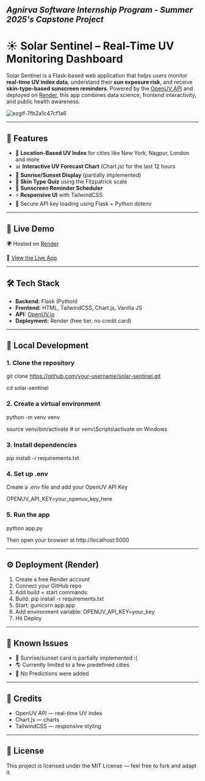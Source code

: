 ## ***Agnirva Software Internship Program - Summer 2025's Capstone Project***



# ☀️ Solar Sentinel – Real-Time UV Monitoring Dashboard

Solar Sentinel is a Flask-based web application that helps users monitor **real-time UV index data**, understand their **sun exposure risk**, and receive **skin-type-based sunscreen reminders**. Powered by the [OpenUV API](https://www.openuv.io/) and deployed on [Render](https://render.com/), this app combines data science, frontend interactivity, and public health awareness.

![ezgif-7fb2a1c47cf1a6](https://github.com/user-attachments/assets/1eed25ac-4331-4a55-b558-eba1638fde6b)

---

## 🌟 Features

- 📍 **Location-Based UV Index** for cities like New York, Nagpur, London and more
- 📊 **Interactive UV Forecast Chart** (Chart.js) for the last 12 hours
- 🌅 **Sunrise/Sunset Display** (partially implemented)
- 🧴 **Skin Type Quiz** using the Fitzpatrick scale
- 🔔 **Sunscreen Reminder Scheduler**
- ⚡ **Responsive UI** with TailwindCSS
- 🔐 Secure API key loading using Flask + Python dotenv

---

## 🚀 Live Demo

🌍 Hosted on [Render](https://render.com)

🔗 [View the Live App](https://solar-sentinel.onrender.com/)  

---

## 🛠 Tech Stack

- **Backend:** Flask (Python)
- **Frontend:** HTML, TailwindCSS, Chart.js, Vanilla JS
- **API:** [OpenUV.io](https://www.openuv.io/)
- **Deployment:** Render (free tier, no credit card)

---

## 🧪 Local Development
### 1. Clone the repository
git clone https://github.com/your-username/solar-sentinel.git

cd solar-sentinel
### 2. Create a virtual environment
python -m venv venv

source venv/bin/activate  # or venv\Scripts\activate on Windows
### 3. Install dependencies
pip install -r requirements.txt
### 4. Set up .env
Create a .env file and add your OpenUV API Key

OPENUV_API_KEY=your_openuv_key_here
### 5. Run the app
python app.py

Then open your browser at http://localhost:5000

---

## ⚙️ Deployment (Render)
1) Create a free Render account
2) Connect your GitHub repo
3) Add build + start commands:
4) Build: pip install -r requirements.txt
5) Start: gunicorn app:app
6) Add environment variable:
   OPENUV_API_KEY=your_key
7) Hit Deploy

---

## 📌 Known Issues
- 🌅 Sunrise/sunset card is partially implemented :( 
- 🌎 Currently limited to a few predefined cities
- 🧴 No Predictions were added

--- 

## 🧠 Credits
- OpenUV API — real-time UV index
- Chart.js — charts
- TailwindCSS — responsive styling

--- 

## 📜 License
This project is licensed under the MIT License — feel free to fork and adapt it.

